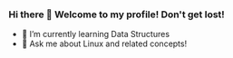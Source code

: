 ### Hi there 👋 Welcome to my profile! Don't get lost!

- 🌱 I’m currently learning Data Structures
- 💬 Ask me about Linux and related concepts!


